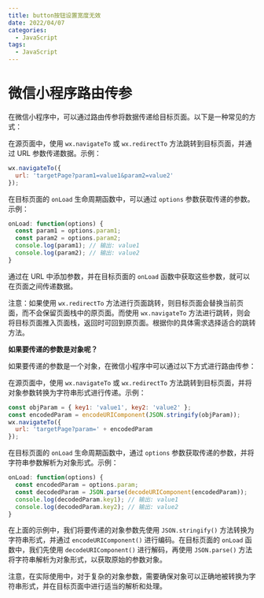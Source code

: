 ```yaml
---
title: button按钮设置宽度无效
date: 2022/04/07
categories:
  - JavaScript
tags:
  - JavaScript
---
```


# 微信小程序路由传参

在微信小程序中，可以通过路由传参将数据传递给目标页面。以下是一种常见的方式：

在源页面中，使用 `wx.navigateTo` 或 `wx.redirectTo` 方法跳转到目标页面，并通过 URL 参数传递数据。示例：

```javascript
wx.navigateTo({
  url: 'targetPage?param1=value1&param2=value2'
});
```

在目标页面的 `onLoad` 生命周期函数中，可以通过 `options` 参数获取传递的参数。示例：

```javascript
onLoad: function(options) {
  const param1 = options.param1;
  const param2 = options.param2;
  console.log(param1); // 输出: value1
  console.log(param2); // 输出: value2
}
```

通过在 URL 中添加参数，并在目标页面的 `onLoad` 函数中获取这些参数，就可以在页面之间传递数据。

注意：如果使用 `wx.redirectTo` 方法进行页面跳转，则目标页面会替换当前页面，而不会保留页面栈中的原页面。而使用 `wx.navigateTo` 方法进行跳转，则会将目标页面推入页面栈，返回时可回到原页面。根据你的具体需求选择适合的跳转方法。

**如果要传递的参数是对象呢？**

如果要传递的参数是一个对象，在微信小程序中可以通过以下方式进行路由传参：

在源页面中，使用 `wx.navigateTo` 或 `wx.redirectTo` 方法跳转到目标页面，并将对象参数转换为字符串形式进行传递。示例：

```javascript
const objParam = { key1: 'value1', key2: 'value2' };
const encodedParam = encodeURIComponent(JSON.stringify(objParam));
wx.navigateTo({
  url: 'targetPage?param=' + encodedParam
});
```

在目标页面的 `onLoad` 生命周期函数中，通过 `options` 参数获取传递的参数，并将字符串参数解析为对象形式。示例：

```javascript
onLoad: function(options) {
  const encodedParam = options.param;
  const decodedParam = JSON.parse(decodeURIComponent(encodedParam));
  console.log(decodedParam.key1); // 输出: value1
  console.log(decodedParam.key2); // 输出: value2
}
```

在上面的示例中，我们将要传递的对象参数先使用 `JSON.stringify()` 方法转换为字符串形式，并通过 `encodeURIComponent()` 进行编码。在目标页面的 `onLoad` 函数中，我们先使用 `decodeURIComponent()` 进行解码，再使用 `JSON.parse()` 方法将字符串解析为对象形式，以获取原始的参数对象。

注意，在实际使用中，对于复杂的对象参数，需要确保对象可以正确地被转换为字符串形式，并在目标页面中进行适当的解析和处理。